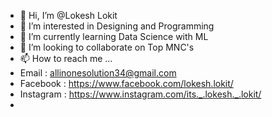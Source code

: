 - 👋 Hi, I’m @Lokesh Lokit
- 👀 I’m interested in Designing and Programming
- 🌱 I’m currently learning Data Science with ML
- 💞️ I’m looking to collaborate on Top MNC's
- 📫 How to reach me ...
- Email : allinonesolution34@gmail.com  
- Facebook : https://www.facebook.com/lokesh.lokit/
- Instagram : https://www.instagram.com/its._.lokesh._.lokit/
- 

<!---
Lokesh8267/Lokesh8267 is a ✨ special ✨ repository because its `README.md` (this file) appears on your GitHub profile.
You can click the Preview link to take a look at your changes.
--->
